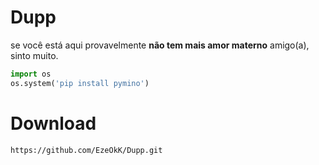 # Dupp
se você está aqui provavelmente **não tem mais amor materno** amigo(a), sinto muito.

````py
import os
os.system('pip install pymino')
````


# Download
`https://github.com/EzeOkK/Dupp.git`

